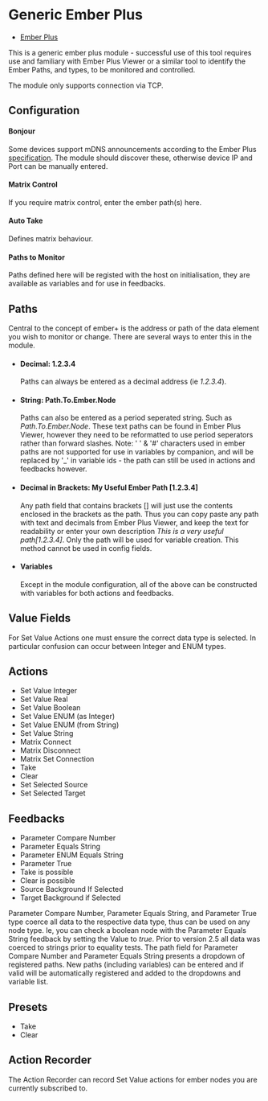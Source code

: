 # Generic Ember Plus

- [Ember Plus](https://github.com/Lawo/ember-plus)

This is a generic ember plus module - successful use of this tool requires use and familiary with Ember Plus Viewer or a similar tool to identify the Ember Paths, and types, to be monitored and controlled.

The module only supports connection via TCP.

## Configuration

#### Bonjour

Some devices support mDNS announcements according to the Ember Plus [specification](https://github.com/Lawo/ember-plus/blob/master/documentation/Ember%2B%20Service%20Discovery.pdf). The module should discover these, otherwise device IP and Port can be manually entered.

#### Matrix Control

If you require matrix control, enter the ember path(s) here.

#### Auto Take

Defines matrix behaviour.

#### Paths to Monitor

Paths defined here will be registed with the host on initialisation, they are available as variables and for use in feedbacks.

## Paths

Central to the concept of ember+ is the address or path of the data element you wish to monitor or change. There are several ways to enter this in the module.

- #### Decimal: 1.2.3.4

  Paths can always be entered as a decimal address (ie _1.2.3.4_).

- #### String: Path.To.Ember.Node

  Paths can also be entered as a period seperated string. Such as _Path.To.Ember.Node_. These text paths can be found in Ember Plus Viewer, however they need to be reformatted to use period seperators rather than forward slashes. Note: ' ' & '#' characters used in ember paths are not supported for use in variables by companion, and will be replaced by '\_' in variable ids - the path can still be used in actions and feedbacks however.

- #### Decimal in Brackets: My Useful Ember Path [1.2.3.4]

  Any path field that contains brackets [] will just use the contents enclosed in the brackets as the path. Thus you can copy paste any path with text and decimals from Ember Plus Viewer, and keep the text for readability or enter your own description _This is a very useful path[1.2.3.4]_. Only the path will be used for variable creation. This method cannot be used in config fields.

- #### Variables
  Except in the module configuration, all of the above can be constructed with variables for both actions and feedbacks.

## Value Fields

For Set Value Actions one must ensure the correct data type is selected. In particular confusion can occur between Integer and ENUM types.

## Actions

- Set Value Integer
- Set Value Real
- Set Value Boolean
- Set Value ENUM (as Integer)
- Set Value ENUM (from String)
- Set Value String
- Matrix Connect
- Matrix Disconnect
- Matrix Set Connection
- Take
- Clear
- Set Selected Source
- Set Selected Target

## Feedbacks

- Parameter Compare Number
- Parameter Equals String
- Parameter ENUM Equals String
- Parameter True
- Take is possible
- Clear is possible
- Source Background If Selected
- Target Background if Selected

Parameter Compare Number, Parameter Equals String, and Parameter True type coerce all data to the respective data type, thus can be used on any node type. Ie, you can check a boolean node with the Parameter Equals String feedback by setting the Value to _true_. Prior to version 2.5 all data was coerced to strings prior to equality tests. The path field for Parameter Compare Number and Parameter Equals String presents a dropdown of registered paths. New paths (including variables) can be entered and if valid will be automatically registered and added to the dropdowns and variable list.

## Presets

- Take
- Clear

## Action Recorder

The Action Recorder can record Set Value actions for ember nodes you are currently subscribed to.
